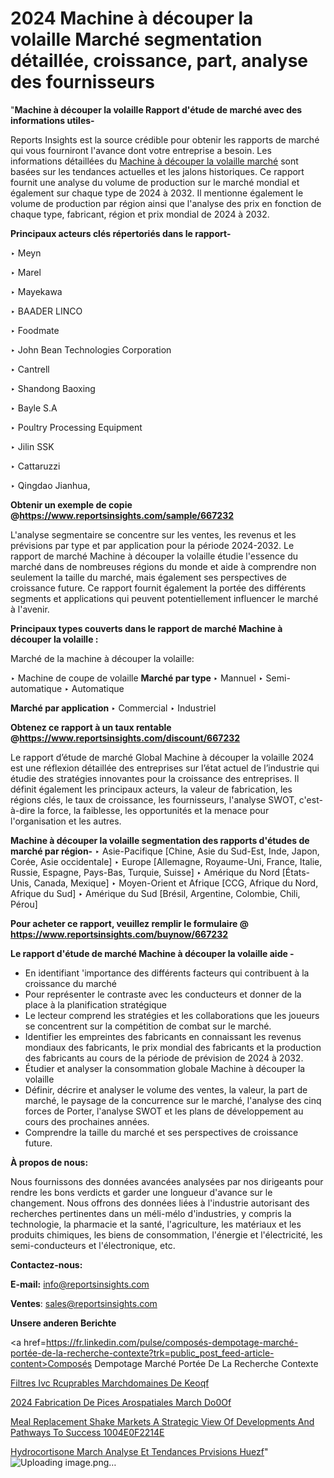 # 2024 Machine à découper la volaille Marché segmentation détaillée, croissance, part, analyse des fournisseurs

"<strong>Machine à découper la volaille Rapport d'étude de marché avec des informations utiles-</strong>

Reports Insights est la source crédible pour obtenir les rapports de marché qui vous fourniront l'avance dont votre entreprise a besoin. Les informations détaillées du <a href=https://www.reportsinsights.com/sample/667232>Machine à découper la volaille marché</a> sont basées sur les tendances actuelles et les jalons historiques. Ce rapport fournit une analyse du volume de production sur le marché mondial et également sur chaque type de 2024 à 2032. Il mentionne également le volume de production par région ainsi que l'analyse des prix en fonction de chaque type, fabricant, région et prix mondial de 2024 à 2032.

<b>Principaux acteurs clés répertoriés dans le rapport-</b>

‣ Meyn

‣ Marel

‣ Mayekawa

‣ BAADER LINCO

‣ Foodmate

‣ John Bean Technologies Corporation

‣ Cantrell

‣ Shandong Baoxing

‣ Bayle S.A

‣ Poultry Processing Equipment

‣ Jilin SSK

‣ Cattaruzzi

‣ Qingdao Jianhua,

<strong><b>Obtenir un exemple de copie @</b></strong><a href=https://www.reportsinsights.com/sample/667232><strong><b>https://www.reportsinsights.com/sample/667232</b></strong></a>

L'analyse segmentaire se concentre sur les ventes, les revenus et les prévisions par type et par application pour la période 2024-2032. Le rapport de marché Machine à découper la volaille étudie l'essence du marché dans de nombreuses régions du monde et aide à comprendre non seulement la taille du marché, mais également ses perspectives de croissance future. Ce rapport fournit également la portée des différents segments et applications qui peuvent potentiellement influencer le marché à l'avenir.

<strong>Principaux types couverts dans le rapport de marché Machine à découper la volaille :</strong>

Marché de la machine à découper la volaille:

‣  Machine de coupe de volaille <strong> Marché <strong> par type </strong> </strong>
‣ Mannuel
‣ Semi-automatique
‣ Automatique

<strong>Marché par application </strong>
‣ Commercial
‣ Industriel

<strong><b>Obtenez ce rapport à un taux rentable @</b></strong><a href=https://www.reportsinsights.com/discount/667232><strong><b>https://www.reportsinsights.com/discount/667232</b></strong></a>

Le rapport d’étude de marché Global Machine à découper la volaille 2024 est une réflexion détaillée des entreprises sur l’état actuel de l’industrie qui étudie des stratégies innovantes pour la croissance des entreprises. Il définit également les principaux acteurs, la valeur de fabrication, les régions clés, le taux de croissance, les fournisseurs, l'analyse SWOT, c'est-à-dire la force, la faiblesse, les opportunités et la menace pour l'organisation et les autres.

<strong>Machine à découper la volaille segmentation des rapports d'études de marché par région-</strong>
‣ Asie-Pacifique [Chine, Asie du Sud-Est, Inde, Japon, Corée, Asie occidentale]
‣ Europe [Allemagne, Royaume-Uni, France, Italie, Russie, Espagne, Pays-Bas, Turquie, Suisse]
‣ Amérique du Nord [États-Unis, Canada, Mexique]
‣ Moyen-Orient et Afrique [CCG, Afrique du Nord, Afrique du Sud]
‣ Amérique du Sud [Brésil, Argentine, Colombie, Chili, Pérou]

<strong>Pour acheter ce rapport, veuillez remplir le formulaire @   <a href=https://www.reportsinsights.com/buynow/667232>https://www.reportsinsights.com/buynow/667232</a></strong>

<strong>Le rapport d'étude de marché Machine à découper la volaille aide -</strong>
<ul>
  <li>En identifiant 'importance des différents facteurs qui contribuent à la croissance du marché</li>
  <li>Pour représenter le contraste avec les conducteurs et donner de la place à la planification stratégique</li>
  <li>Le lecteur comprend les stratégies et les collaborations que les joueurs se concentrent sur la compétition de combat sur le marché.</li>
  <li>Identifier les empreintes des fabricants en connaissant les revenus mondiaux des fabricants, le prix mondial des fabricants et la production des fabricants au cours de la période de prévision de 2024 à 2032.</li>
  <li>Étudier et analyser la consommation globale Machine à découper la volaille</li>
  <li>Définir, décrire et analyser le volume des ventes, la valeur, la part de marché, le paysage de la concurrence sur le marché, l'analyse des cinq forces de Porter, l'analyse SWOT et les plans de développement au cours des prochaines années.</li>
  <li>Comprendre la taille du marché et ses perspectives de croissance future.</li>
</ul>
<strong>À propos de nous:</strong>

Nous fournissons des données avancées analysées par nos dirigeants pour rendre les bons verdicts et garder une longueur d'avance sur le changement. Nous offrons des données liées à l'industrie autorisant des recherches pertinentes dans un méli-mélo d'industries, y compris la technologie, la pharmacie et la santé, l'agriculture, les matériaux et les produits chimiques, les biens de consommation, l'énergie et l'électricité, les semi-conducteurs et l'électronique, etc.

<strong>Contactez-nous:</strong>

<strong>E-mail:</strong> <a href=mailto:info@reportsinsights.com>info@reportsinsights.com</a>

<strong>Ventes</strong>: <a href=mailto:sales@reportsinsights.com>sales@reportsinsights.com</a>

<strong>Unsere anderen Berichte</strong>

<a href=https://fr.linkedin.com/pulse/composés-dempotage-marché-portée-de-la-recherche-contexte?trk=public_post_feed-article-content>Composés Dempotage Marché Portée De La Recherche Contexte</a>

<a href=https://www.linkedin.com/pulse/filtres-ivc-r%C3%A9cup%C3%A9rables-march%C3%A9domaines-de-keoqf/>Filtres Ivc Rcuprables Marchdomaines De Keoqf</a>

<a href=https://www.linkedin.com/pulse/2024-fabrication-de-pi%C3%A8ces-a%C3%A9rospatiales-march%C3%A9-do0of/>2024 Fabrication De Pices Arospatiales March Do0Of</a>

<a href=https://medium.com/@anuradhapatil5375484/meal-replacement-shake-markets-a-strategic-view-of-developments-and-pathways-to-success-1004e0f2214e>Meal Replacement Shake Markets A Strategic View Of Developments And Pathways To Success 1004E0F2214E</a>

<a href=https://www.linkedin.com/pulse/hydrocortisone-march%C3%A9-analyse-et-tendances-pr%C3%A9visions-huezf/>Hydrocortisone March Analyse Et Tendances Prvisions Huezf</a>"
![Uploading image.png…]()
